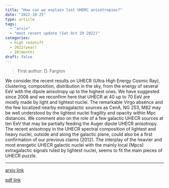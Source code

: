 ```yaml
---
title: "How can we explain last UHERC anisotropies?"
date: "2022-10-25"
type: article
tags:
  - "arxiv"
  - "most recent update (Sat Oct 29 2022)"
categories:
  - high redshift
  - 2022(year)
  - 10(month)
draft: false
---
```


> First author: D. Fargion

 We consider the recent results on UHECR (Ultra High Energy Cosmic Ray),
clustering, composition, distribution in the sky, from the energy of several
EeV with the dipole anisotropy up to the highest ones. We have suggested since
2008 and we reconfirm here that UHECR at 40 up to 70 EeV are mostly made by
light and lightest nuclei. The remarkable Virgo absence and the few localized
nearby extragalactic sources as CenA, NG 253, M82 may be well understood by the
lightest nuclei fragility and opacity within Mpc distances. We comment also on
the role of a few galactic UHECR sources at ten EeV that may be partially
feeding the Auger dipole UHECR anisotropy. The recent anisotropy in the UHECR
spectral composition of lightest and heavy nuclei, outside and along the
galactic plane, could also be a first confirmation of our previous claims
(2012). The interplay of the heavier and most energetic UHECR galactic nuclei
with the mainly local (Mpcs) extragalactic signals ruled by lightest nuclei,
seems to fit the main pieces of UHECR puzzle.

---
[arxiv link](http://arxiv.org/abs/2210.14365v1)

[pdf link](http://arxiv.org/pdf/2210.14365v1)